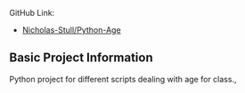 
GitHub Link:
-  [Nicholas-Stull/Python-Age](https://www.github.com/nicholas-stull/Python-Age)
## Basic Project Information

Python project for different scripts dealing with age for class.,
